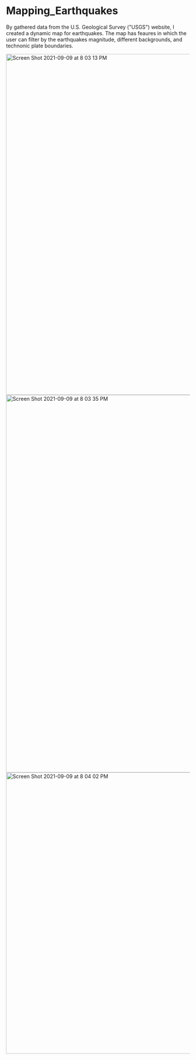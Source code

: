 # Mapping_Earthquakes

By gathered data from the U.S. Geological Survey ("USGS") website, I created a dynamic map for earthquakes. The map has feaures in which the user can filter by the earthquakes magnitude, different backgrounds, and technonic plate boundaries. 

<img width="931" alt="Screen Shot 2021-09-09 at 8 03 13 PM" src="https://user-images.githubusercontent.com/82424250/132782206-4105c476-0a08-4c6a-ae13-894cbdd878e2.png">

<img width="1031" alt="Screen Shot 2021-09-09 at 8 03 35 PM" src="https://user-images.githubusercontent.com/82424250/132782235-b6ebc4f9-7f0d-40bc-b620-8accb76ad66b.png">

<img width="768" alt="Screen Shot 2021-09-09 at 8 04 02 PM" src="https://user-images.githubusercontent.com/82424250/132782242-a65b18f2-1c67-4f7a-8aa5-88135e610d13.png">


